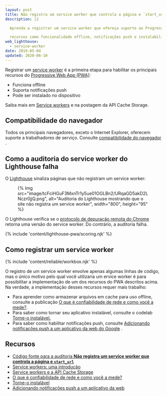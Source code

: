 ```yaml
---
layout: post
title: Não registra um service worker que controla a página e `start_url`
description: |2

  Aprenda a registrar um service worker que ofereça suporte ao Progressive Web App

  recursos como funcionalidade offline, notificações push e instalabilidade.
web_lighthouse:
  - service-worker
date: 2019-05-04
updated: 2020-06-10
---
```


Registrar um [service worker](/service-workers-cache-storage/) é a primeira etapa para habilitar os principais recursos do [Progressive Web App (PWA)](/discover-installable):

- Funciona offline
- Suporta notificações push
- Pode ser instalado no dispositivo

Saiba mais em [Service workers](/service-workers-cache-storage/) e na postagem da API Cache Storage.

## Compatibilidade do navegador

Todos os principais navegadores, exceto o Internet Explorer, oferecem suporte a trabalhadores de serviço. Consulte [compatibilidade do navegador](https://developer.mozilla.org/docs/Web/API/ServiceWorker#Browser_compatibility) .

## Como a auditoria do service worker do Lighthouse falha

O [Lighthouse](https://developers.google.com/web/tools/lighthouse/) sinaliza páginas que não registram um service worker:

<figure>{% Img src="image/tcFciHGuF3MxnTr1y5ue01OGLBn2/URqaGD5akD2LNczr0jjQ.png", alt="Auditoria do Lighthouse mostrando que o site não registra um service worker", width="800", height="95" %}</figure>

O Lighthouse verifica se o [protocolo de depuração remota  do Chrome](https://github.com/ChromeDevTools/devtools-protocol) retorna uma versão do service worker. Do contrário, a auditoria falha.

{% include 'content/lighthouse-pwa/scoring.njk' %}

## Como registrar um service worker

{% include 'content/reliable/workbox.njk' %}

O registro de um service worker envolve apenas algumas linhas de código, mas o único motivo pelo qual você utilizaria um ervice worker é para possibilitar a implementação de um dos recursos do PWA descritos acima. Na verdade, a implementação desses recursos requer mais trabalho:

- Para aprender como armazenar arquivos em cache para uso offline, consulte a publicação [O que é confiabilidade de rede e como você a mede?](/network-connections-unreliable).
- Para saber como tornar seu aplicativo instalável, consulte o codelab [Torne-o instalável.](/codelab-make-installable/)
- Para saber como habilitar notificações push, consulte [Adicionando notificações push a um aplicativo da web do Google](https://codelabs.developers.google.com/codelabs/push-notifications) .

## Recursos

- [Código fonte para a auditoria **Não registra um service worker que controla a página e `start_url`**](https://github.com/GoogleChrome/lighthouse/blob/master/lighthouse-core/audits/service-worker.js)
- [Service workers: uma introdução](https://developers.google.com/web/fundamentals/primers/service-workers)
- [Service workers e a API Cache Storage](/service-workers-cache-storage/)
- [O que é confiabilidade de rede e como você a mede?](/network-connections-unreliable)
- [Torne-o instalável](/codelab-make-installable/)
- [Adicionando notificações push a um aplicativo da web](https://codelabs.developers.google.com/codelabs/push-notifications)
